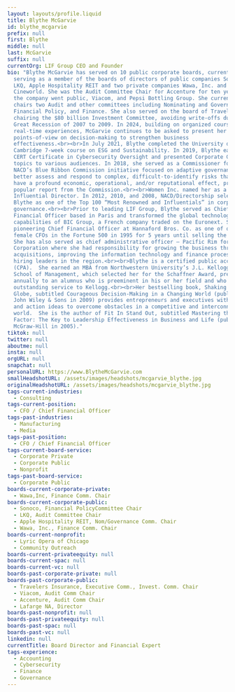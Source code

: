 ```yaml
---
layout: layouts/profile.liquid
title: Blythe McGarvie
id: blythe_mcgarvie
prefix: null
first: Blythe
middle: null
last: McGarvie
suffix: null
currentOrg: LIF Group CEO and Founder
bio: "Blythe McGarvie has served on 10 public corporate boards, currently
  serving as a member of the boards of directors of public companies Sonoco,
  LKQ, Apple Hospitality REIT and two private companies Wawa, Inc. and
  Cineworld. She was the Audit Committee Chair for Accenture for ten years after
  the company went public, Viacom, and Pepsi Bottling Group. She currently
  chairs two Audit and other committees including Nominating and Governance,
  Financial Policy, and Finance. She also served on the board of Travelers,
  chairing the $80 billion Investment Committee, avoiding write-offs during the
  Great Recession of 2007 to 2009. In 2024, building on organized coursework and
  real-time experiences, McGarvie continues to be asked to present her
  points-of-view on decision-making to strengthen business
  effectiveness.<br><br>In July 2021, Blythe completed the University of
  Cambridge 7-week course on ESG and Sustainability. In 2019, Blythe earned the
  CERT Certificate in Cybersecurity Oversight and presented Corporate Governance
  topics to various audiences. In 2018, she served as a Commissioner for the
  NACD’s Blue Ribbon Commission initiative focused on adaptive governance: to
  better assess and respond to complex, difficult-to-identify risks that would
  have a profound economic, operational, and/or reputational effect, producing a
  popular report from the Commission.<br><br>Women Inc. named her as a 2018 Most
  Influential Director. In 2012, 2010, and 2008, NACD/Directorship selected
  Blythe as one of the Top 100 “Most Renowned and Influentials” in corporate
  governance.<br><br>Prior to leading LIF Group, Blythe served as Chief
  Financial Officer based in Paris and transformed the global technology
  capabilities of BIC Group, a French company traded on the Euronext. She was a
  pioneering Chief Financial Officer at Hannaford Bros. Co. as one of only ten
  female CFOs in the Fortune 500 in 1995 for 5 years until selling the company.
  She has also served as chief administrative officer – Pacific Rim for Sara Lee
  Corporation where she had responsibility for growing the business through
  acquisitions, improving the information technology and finance processes, and
  hiring leaders in the region.<br><br>Blythe is a certified public accountant
  (CPA).  She earned an MBA from Northwestern University’s J.L. Kellogg Graduate
  School of Management, which selected her for the Schaffner Award, presented
  annually to an alumnus who is preeminent in his or her field and who provided
  outstanding service to Kellogg.<br><br>Her bestselling book, Shaking the
  Globe, subtitled Courageous Decision-Making in a Changing World (published by
  John Wiley & Sons in 2009) provides entrepreneurs and executives with research
  and action ideas to overcome obstacles in a competitive and interconnected
  world.  She is the author of Fit In Stand Out, subtitled Mastering the FISO
  Factor: The Key to Leadership Effectiveness in Business and Life (published by
  McGraw-Hill in 2005)."
tiktok: null
twitter: null
aboutme: null
insta: null
orgURL: null
snapchat: null
personalURL: https://www.BlytheMcGarvie.com
smallHeadshotURL: /assets/images/headshots/mcgarvie_blythe.jpg
originalHeadshotURL: /assets/images/headshots/mcgarvie_blythe.jpg
tags-current-industries:
  - Consulting
tags-current-position:
  - CFO / Chief Financial Officer
tags-past-industries:
  - Manufacturing
  - Media
tags-past-position:
  - CFO / Chief Financial Officer
tags-current-board-service:
  - Corporate Private
  - Corporate Public
  - Nonprofit
tags-past-board-service:
  - Corporate Public
boards-current-corporate-private:
  - Wawa,Inc, Finance Comm. Chair
boards-current-corporate-public:
  - Sonoco, Financial PolicyCommittee Chair
  - LKQ, Audit Committee Chair
  - Apple Hospitality REIT, Nom/Governance Comm. Chair
  - Wawa, Inc., Finance Comm. Chair
boards-current-nonprofit:
  - Lyric Opera of Chicago
  - Community Outreach
boards-current-privateequity: null
boards-current-spac: null
boards-current-vc: null
boards-past-corporate-private: null
boards-past-corporate-public:
  - Travelers Insurance, Executive Comm., Invest. Comm. Chair
  - Viacom, Audit Comm Chair
  - Accenture, Audit Comm Chair
  - Lafarge NA, Director
boards-past-nonprofit: null
boards-past-privateequity: null
boards-past-spac: null
boards-past-vc: null
linkedin: null
currentTitle: Board Director and Financial Expert
tags-experience:
  - Accounting
  - Cybersecurity
  - Finance
  - Governance
---
```

